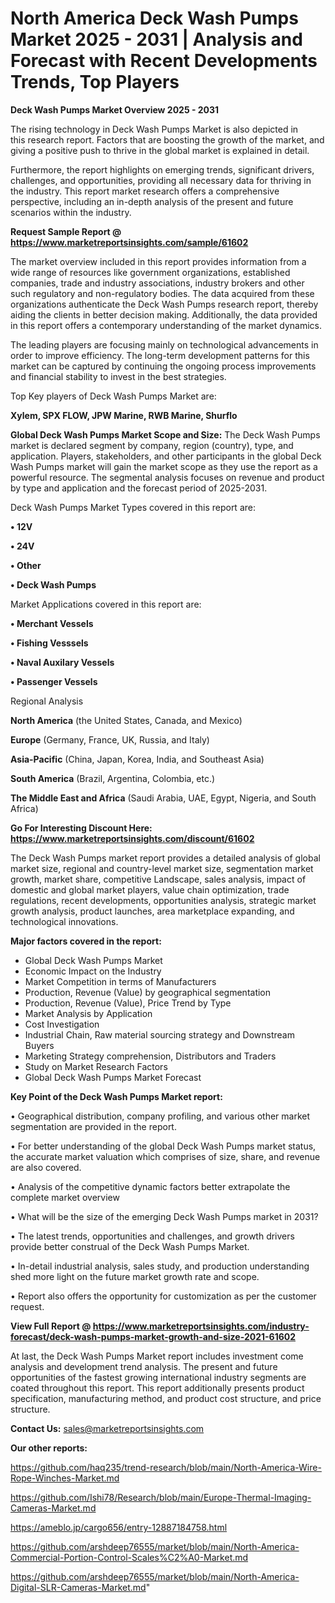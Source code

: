 # North America Deck Wash Pumps Market 2025 - 2031 | Analysis and Forecast with Recent Developments Trends, Top Players

<Strong> Deck Wash Pumps Market Overview 2025 - 2031</strong>

The rising technology in Deck Wash Pumps Market is also depicted in this research report. Factors that are boosting the growth of the market, and giving a positive push to thrive in the global market is explained in detail.

Furthermore, the report highlights on emerging trends, significant drivers, challenges, and opportunities, providing all necessary data for thriving in the industry. This report market research offers a comprehensive perspective, including an in-depth analysis of the present and future scenarios within the industry.

<strong>Request Sample Report @ <a href=https://www.marketreportsinsights.com/sample/61602>https://www.marketreportsinsights.com/sample/61602</a></strong>

The market overview included in this report provides information from a wide range of resources like government organizations, established companies, trade and industry associations, industry brokers and other such regulatory and non-regulatory bodies. The data acquired from these organizations authenticate the Deck Wash Pumps research report, thereby aiding the clients in better decision making. Additionally, the data provided in this report offers a contemporary understanding of the market dynamics.

The leading players are focusing mainly on technological advancements in order to improve efficiency. The long-term development patterns for this market can be captured by continuing the ongoing process improvements and financial stability to invest in the best strategies.

Top Key players of Deck Wash Pumps Market are:

<strong>Xylem, SPX FLOW, JPW Marine, RWB Marine, Shurflo</strong>

<strong><b>Global Deck Wash Pumps Market Scope and Size:</b></strong>
The Deck Wash Pumps market is declared segment by company, region (country), type, and application. Players, stakeholders, and other participants in the global Deck Wash Pumps market will gain the market scope as they use the report as a powerful resource. The segmental analysis focuses on revenue and product by type and application and the forecast period of 2025-2031.

Deck Wash Pumps Market Types covered in this report are:

<strong>• 12V

• 24V

• Other

• Deck Wash Pumps</strong>

Market Applications covered in this report are:

<strong>• Merchant Vessels

• Fishing Vesssels

• Naval Auxilary Vessels

• Passenger Vessels</strong> 

Regional Analysis

<strong>North America</strong> (the United States, Canada, and Mexico)

<strong>Europe</strong> (Germany, France, UK, Russia, and Italy)

<strong>Asia-Pacific</strong> (China, Japan, Korea, India, and Southeast Asia)

<strong>South America</strong> (Brazil, Argentina, Colombia, etc.)

<strong>The Middle East and Africa</strong> (Saudi Arabia, UAE, Egypt, Nigeria, and South Africa)

<strong>Go For Interesting Discount Here: <a href=https://www.marketreportsinsights.com/discount/61602>https://www.marketreportsinsights.com/discount/61602</a></strong>

The Deck Wash Pumps market report provides a detailed analysis of global market size, regional and country-level market size, segmentation market growth, market share, competitive Landscape, sales analysis, impact of domestic and global market players, value chain optimization, trade regulations, recent developments, opportunities analysis, strategic market growth analysis, product launches, area marketplace expanding, and technological innovations.

<strong><b>Major factors covered in the report:</b></strong>
<ul>
  <li>Global Deck Wash Pumps Market </li>
  <li>Economic Impact on the Industry</li>
  <li>Market Competition in terms of Manufacturers</li>
  <li>Production, Revenue (Value) by geographical segmentation</li>
  <li>Production, Revenue (Value), Price Trend by Type</li>
  <li>Market Analysis by Application</li>
  <li>Cost Investigation</li>
  <li>Industrial Chain, Raw material sourcing strategy and Downstream Buyers</li>
  <li>Marketing Strategy comprehension, Distributors and Traders</li>
  <li>Study on Market Research Factors</li>
  <li>Global Deck Wash Pumps Market Forecast</li>
</ul>

<strong><b>Key Point of the Deck Wash Pumps Market report:</b></strong>

• Geographical distribution, company profiling, and various other market segmentation are provided in the report.

• For better understanding of the global Deck Wash Pumps market status, the accurate market valuation which comprises of size, share, and revenue are also covered.

• Analysis of the competitive dynamic factors better extrapolate the complete market overview

• What will be the size of the emerging Deck Wash Pumps market in 2031?

• The latest trends, opportunities and challenges, and growth drivers provide better construal of the Deck Wash Pumps Market.

• In-detail industrial analysis, sales study, and production understanding shed more light on the future market growth rate and scope.

• Report also offers the opportunity for customization as per the customer request.

<strong><b>View Full Report @ <a href=https://www.marketreportsinsights.com/industry-forecast/deck-wash-pumps-market-growth-and-size-2021-61602>https://www.marketreportsinsights.com/industry-forecast/deck-wash-pumps-market-growth-and-size-2021-61602</a></b></strong>


At last, the Deck Wash Pumps Market report includes investment come analysis and development trend analysis. The present and future opportunities of the fastest growing international industry segments are coated throughout this report. This report additionally presents product specification, manufacturing method, and product cost structure, and price structure.

<strong>Contact Us:</strong>
sales@marketreportsinsights.com

<strong>Our other reports:</strong>

<a href=https://github.com/haq235/trend-research/blob/main/North-America-Wire-Rope-Winches-Market.md>https://github.com/haq235/trend-research/blob/main/North-America-Wire-Rope-Winches-Market.md</a>

<a href=https://github.com/Ishi78/Research/blob/main/Europe-Thermal-Imaging-Cameras-Market.md>https://github.com/Ishi78/Research/blob/main/Europe-Thermal-Imaging-Cameras-Market.md</a>

<a href=https://ameblo.jp/cargo656/entry-12887184758.html>https://ameblo.jp/cargo656/entry-12887184758.html</a>

<a href=https://github.com/arshdeep76555/market/blob/main/North-America-Commercial-Portion-Control-Scales%C2%A0-Market.md>https://github.com/arshdeep76555/market/blob/main/North-America-Commercial-Portion-Control-Scales%C2%A0-Market.md</a>

<a href=https://github.com/arshdeep76555/market/blob/main/North-America-Digital-SLR-Cameras-Market.md>https://github.com/arshdeep76555/market/blob/main/North-America-Digital-SLR-Cameras-Market.md</a>"
